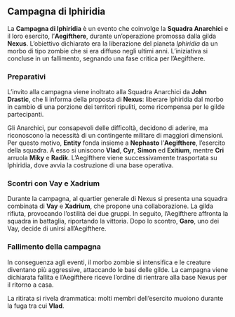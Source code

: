 ## Campagna di Iphiridia

La **Campagna di Iphiridia** è un evento che coinvolge la **Squadra Anarchici** e il loro esercito, l’**Aegifthere**, durante un’operazione promossa dalla gilda **Nexus**. L’obiettivo dichiarato era la liberazione del pianeta _Iphiridia_ da un morbo di tipo zombie che si era diffuso negli ultimi anni. L’iniziativa si concluse in un fallimento, segnando una fase critica per l’Aegifthere.

### Preparativi

L’invito alla campagna viene inoltrato alla Squadra Anarchici da **John Drastic**, che li informa della proposta di **Nexus**: liberare Iphiridia dal morbo in cambio di una porzione dei territori ripuliti, come ricompensa per le gilde partecipanti.

Gli Anarchici, pur consapevoli delle difficoltà, decidono di aderire, ma riconoscono la necessità di un contingente militare di maggiori dimensioni. Per questo motivo, **Entity** fonda insieme a **Nephasto** l’**Aegifthere**, l’esercito della squadra. A esso si uniscono **Vlad**, **Cyr**, **Simon** ed **Exitium**, mentre **Cri** arruola **Miky** e **Radik**. L’Aegifthere viene successivamente trasportata su Iphiridia, dove avvia la costruzione di una base operativa.

### Scontri con Vay e Xadrium

Durante la campagna, al quartier generale di Nexus si presenta una squadra combinata di **Vay** e **Xadrium**, che propone una collaborazione. La gilda rifiuta, provocando l’ostilità dei due gruppi. In seguito, l’Aegifthere affronta la squadra in battaglia, riportando la vittoria. Dopo lo scontro, **Garo**, uno dei Vay, decide di unirsi all’Aegifthere.

### Fallimento della campagna

In conseguenza agli eventi, il morbo zombie si intensifica e le creature diventano più aggressive, attaccando le basi delle gilde. La campagna viene dichiarata fallita e l’Aegifthere riceve l’ordine di rientrare alla base Nexus per il ritorno a casa.

La ritirata si rivela drammatica: molti membri dell’esercito muoiono durante la fuga tra cui **Vlad**.